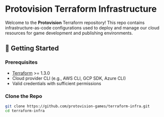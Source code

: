 # Protovision Terraform Infrastructure

Welcome to the **Protovision** Terraform repository! This repo contains infrastructure-as-code configurations used to deploy and manage our cloud resources for game development and publishing environments.

## 🚀 Getting Started

### Prerequisites

- [Terraform](https://www.terraform.io/downloads.html) >= 1.3.0
- Cloud provider CLI (e.g., AWS CLI, GCP SDK, Azure CLI)
- Valid credentials with sufficient permissions

### Clone the Repo

```bash
git clone https://github.com/protovision-games/terraform-infra.git
cd terraform-infra
```
